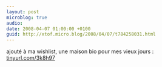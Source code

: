 ```yaml
---
layout: post
microblog: true
audio: 
date: 2008-04-07 01:00:00 +0100
guid: http://xtof.micro.blog/2008/04/07/t784258031.html
---
```

ajouté à ma wishlist,  une maison bio pour mes vieux jours : [tinyurl.com/3k8h97](http://tinyurl.com/3k8h97)
